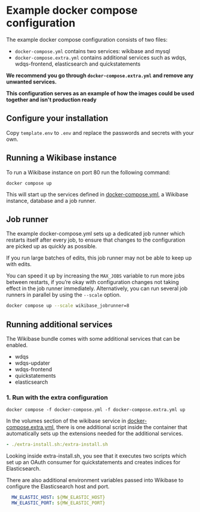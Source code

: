 # Example docker compose configuration

The example docker compose configuration consists of two files:

* `docker-compose.yml` contains two services: wikibase and mysql
* `docker-compose.extra.yml` contains additional services such as wdqs, wdqs-frontend, elasticsearch and quickstatements 

**We recommend you go through `docker-compose.extra.yml` and remove any unwanted services.**

**This configuration serves as an example of how the images could be used together and isn't production ready**

## Configure your installation

Copy `template.env` to `.env` and replace the passwords and secrets with your own.

## Running a Wikibase instance

To run a Wikibase instance on port 80 run the following command:

```
docker compose up
```

This will start up the services defined in [docker-compose.yml](docker-compose.yml), a Wikibase instance, database and a job runner.

## Job runner

The example docker-compose.yml sets up a dedicated job runner which restarts itself after every job, to ensure that changes to the configuration are picked up as quickly as possible.

If you run large batches of edits, this job runner may not be able to keep up with edits.

You can speed it up by increasing the `MAX_JOBS` variable to run more jobs between restarts, if you’re okay with configuration changes not taking effect in the job runner immediately.
Alternatively, you can run several job runners in parallel by using the `--scale` option.

```sh
docker compose up --scale wikibase_jobrunner=8
```

## Running additional services

The Wikibase bundle comes with some additional services that can be enabled.

- wdqs
- wdqs-updater
- wdqs-frontend
- quickstatements
- elasticsearch

### 1. Run with the extra configuration

```
docker compose -f docker-compose.yml -f docker-compose.extra.yml up
```

In the volumes section of the wikibase service in [docker-compose.extra.yml](docker-compose.extra.yml), there is one additional script inside the container that automatically sets up the extensions needed for the additional services.

```yml
- ./extra-install.sh:/extra-install.sh
```

Looking inside extra-install.sh, you see that it executes two scripts which set up an OAuth consumer for quickstatements and creates indices for Elasticsearch.


There are also additional environment variables passed into Wikibase to configure the Elasticsearch host and port.
```yml
  MW_ELASTIC_HOST: ${MW_ELASTIC_HOST}
  MW_ELASTIC_PORT: ${MW_ELASTIC_PORT}
```
